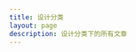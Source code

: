 ```yaml
---
title: 设计分类
layout: page
description: 设计分类下的所有文章
---
```


<script setup>
import { data as posts } from '../../.vitepress/posts.data.js'
import { computed } from 'vue'

const categoryPosts = computed(() => {
  return posts.filter(post => 
    post.frontmatter.category === '设计'
  ).sort((a, b) => new Date(b.frontmatter.date) - new Date(a.frontmatter.date))
})

const formatDate = (date) => {
  return new Date(date).toLocaleDateString('zh-CN', {
    year: 'numeric',
    month: 'long',
    day: 'numeric'
  })
}
</script>

<template>
  <div class="category-container">
    <div class="category-header">
      <h1 class="category-title">🎨 设计</h1>
      <p class="category-description">探讨UI/UX设计、视觉设计和用户体验相关内容</p>
      <div class="category-stats">
        <span class="post-count">{{ categoryPosts.length }} 篇文章</span>
      </div>
    </div>

    <div class="empty-state">
      <div class="empty-icon">🚧</div>
      <h3>开发中</h3>
      <p>设计分类下的内容正在开发中，敬请期待！</p>
      <div class="topics-preview">
        <h4>即将包含的主题：</h4>
        <ul>
          <li>UI/UX 设计原则</li>
          <li>设计工具使用技巧</li>
          <li>色彩搭配和排版</li>
          <li>用户体验优化</li>
        </ul>
      </div>
    </div>
  </div>
</template>

<style scoped>
.category-container {
  max-width: 1200px;
  margin: 0 auto;
  padding: 2rem;
}

.category-header {
  text-align: center;
  margin-bottom: 3rem;
}

.category-title {
  font-size: 2.5rem;
  font-weight: 700;
  color: var(--vp-c-brand);
  margin-bottom: 1rem;
}

.category-description {
  color: var(--vp-c-text-2);
  font-size: 1.125rem;
  margin-bottom: 1.5rem;
}

.category-stats {
  background: var(--vp-c-bg-alt);
  padding: 0.75rem 1.5rem;
  border-radius: 2rem;
  border: 1px solid var(--vp-c-divider-light);
  display: inline-block;
}

.post-count {
  color: var(--vp-c-text-1);
  font-weight: 500;
}

.empty-state {
  text-align: center;
  padding: 4rem 2rem;
  color: var(--vp-c-text-2);
}

.empty-icon {
  font-size: 4rem;
  margin-bottom: 1rem;
}

.empty-state h3 {
  color: var(--vp-c-text-1);
  margin-bottom: 0.5rem;
  font-size: 1.5rem;
}

.topics-preview {
  margin-top: 2rem;
  text-align: left;
  max-width: 500px;
  margin-left: auto;
  margin-right: auto;
}

.topics-preview h4 {
  color: var(--vp-c-text-1);
  margin-bottom: 1rem;
  text-align: center;
}

.topics-preview ul {
  list-style: none;
  padding: 0;
}

.topics-preview li {
  padding: 0.5rem 0;
  border-bottom: 1px solid var(--vp-c-divider-light);
}

.topics-preview li:last-child {
  border-bottom: none;
}

@media (max-width: 768px) {
  .category-container {
    padding: 1rem;
  }
  
  .category-title {
    font-size: 2rem;
  }
}
</style>
